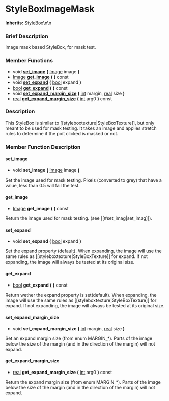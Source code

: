 #  StyleBoxImageMask  
**Inherits:** [StyleBox](class_stylebox)\\n\\n
###  Brief Description  
Image mask based StyleBox, for mask test.

###  Member Functions 
  * void  **[set_image](#set_image)**  **(** [Image](class_image) image  **)**
  * [Image](class_image)  **[get_image](#get_image)**  **(** **)** const
  * void  **[set_expand](#set_expand)**  **(** [bool](class_bool) expand  **)**
  * [bool](class_bool)  **[get_expand](#get_expand)**  **(** **)** const
  * void  **[set_expand_margin_size](#set_expand_margin_size)**  **(** [int](class_int) margin, [real](class_real) size  **)**
  * [real](class_real)  **[get_expand_margin_size](#get_expand_margin_size)**  **(** [int](class_int) arg0  **)** const

###  Description  
This StyleBox is similar to [[styleboxtexture|StyleBoxTexture]], but only meant to be used for mask testing. It takes an image and applies stretch rules to determine if the poit clicked is masked or not.

###  Member Function Description  

#### <a name="set_image">set_image</a>
  * void  **set_image**  **(** [Image](class_image) image  **)**

Set the image used for mask testing. Pixels (converted to grey) that have a value, less than 0.5 will fail the test.

#### <a name="get_image">get_image</a>
  * [Image](class_image)  **get_image**  **(** **)** const

Return the image used for mask testing. (see [[#set_imag|set_imag]]).

#### <a name="set_expand">set_expand</a>
  * void  **set_expand**  **(** [bool](class_bool) expand  **)**

Set the expand property (default). When expanding, the image will use the same rules as [[styleboxtexture|StyleBoxTexture]] for expand. If not expanding, the image will always be tested at its original size.

#### <a name="get_expand">get_expand</a>
  * [bool](class_bool)  **get_expand**  **(** **)** const

Return wether the expand property is set(default). When expanding, the image will use the same rules as [[styleboxtexture|StyleBoxTexture]] for expand. If not expanding, the image will always be tested at its original size.

#### <a name="set_expand_margin_size">set_expand_margin_size</a>
  * void  **set_expand_margin_size**  **(** [int](class_int) margin, [real](class_real) size  **)**

Set an expand margin size (from enum MARGIN_*). Parts of the image below the size of the margin (and in the direction of the margin) will not expand.

#### <a name="get_expand_margin_size">get_expand_margin_size</a>
  * [real](class_real)  **get_expand_margin_size**  **(** [int](class_int) arg0  **)** const

Return the expand margin size (from enum MARGIN_*). Parts of the image below the size of the margin (and in the direction of the margin) will not expand.

